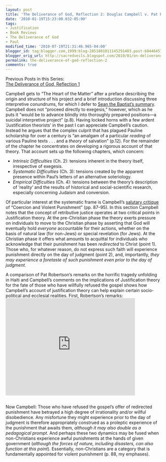 ```yaml
---
layout: post
title: 'The Deliverance of God, Reflection 2: Douglas Campbell v. Pat Robertson'
date: '2010-01-19T15:23:00.032-05:00'
tags:
- Justification
- Book Reviews
- The Deliverance of God
- Paul
modified_time: '2010-07-19T21:31:46.965-04:00'
blogger_id: tag:blogger.com,1999:blog-2851801011145291403.post-6844645148532552488
blogger_orig_url: http://sacredveils.blogspot.com/2010/01/on-deliverance-of-god-reflection-2.html
permalink: the-deliverance-of-god-reflection-2
comments: true
---
```


Previous Posts in this Series:  
[The Deliverance of God, Reflection 1](/the-deliverance-of-god-reflection-1)

Campbell gets to “The Heart of the Matter” after a preface describing the origin and structure of his project and a brief introduction discussing three interpretive conundrums, for which I defer to [Sean the Baptist’s summary](http://seanthebaptist.typepad.com/sean_the_baptist/2009/09/the-deliverance-of-god-introduction.html). Campbell does not “proceed directly to exegesis,” however, which as he puts it “would be to advance blindly into thoroughly prepared positions—a suicidal interpretive project” (p.8). Having locked horns with a few ardent ‘Justification theorists’ in the past I can appreciate Campbell’s caution. Instead he argues that the complex culprit that has plagued Pauline scholarship for over a century is “an amalgam of a particular *reading* of various Pauline texts&nbsp;.&nbsp;.&nbsp;. and a *theory* of salvation” (p.12). For the remainder of the chapter he concentrates on developing a rigorous account of that theory. That account sets up the following chapters, which concern:

* *Intrinsic Difficulties* (Ch. 2): tensions inherent in the theory itself, irrespective of exegesis.
* *Systematic Difficulties* (Ch. 3): tensions created by the apparent presence within Paul’s letters of an alternative soteriology.
* *Empirical Difficulties* (Ch. 4): tensions between the theory’s description of ‘reality’ and the results of historical and social-scientific research, especially concerning Judaism and conversion.

Of particular interest at the systematic frame is Campbell’s [salutary critique](http://www.michaeljgorman.net/2009/11/05/a-foretaste-of-my-review-of-campbell%E2%80%99s-%E2%80%9Cdeliverance-of-god%E2%80%9D-2/) of “Coercion and Violent Punishment” (pp. 87–95). In this section Campbell notes that the concept of retributive justice operates at two critical points in Justification theory. At the pre-Christian phase the theory exerts pressure on individuals to move to the Christian phase by asserting that God will eventually hold *everyone* accountable for their actions, whether on the basis of natural law (for non-Jews) or special revelation (for Jews). At the Christian phase it offers what amounts to acquittal for individuals who acknowledge that their punishment has been *redirected* to Christ (point 1). Those who, for whatever reason, do not express such faith will experience punishment directly on the day of judgment (point 2), and, importantly, *they may experience a foretaste of such punishment even prior to the day of judgment.*

<!--excerpt.start-->A comparison of Pat Robertson’s remarks on the horrific tragedy unfolding in Haiti and Campbell’s comments on the implications of Justification theory for the fate of those who have willfully refused the gospel shows how Campbell’s account of justification theory can help explain certain socio-political and ecclesial realities.<!--excerpt.end--> First, Robertson’s remarks:

<iframe style="margin-bottom:1em" width="420" height="315" src="https://www.youtube.com/embed/f5TE99sAbwM" frameborder="0" allowfullscreen></iframe>

Now Campbell: Those who have refused the gospel’s offer of redirected punishment have betrayed a high degree of irrationality and/or willful disobedience. Any misfortune they might experience prior to the day of judgment is therefore appropriately construed as a proleptic experience of the punishment that awaits them, *although it may also double as a pedagogical prompt.* And perhaps these two dynamics may be fused when non-Christians experience awful punishments at the hands of given government (*although the forces of nature, including disasters, can also function at this point*). Essentially, non-Christians are a category that is fundamentally appointed for violent punishment (p. 88, my emphases).
